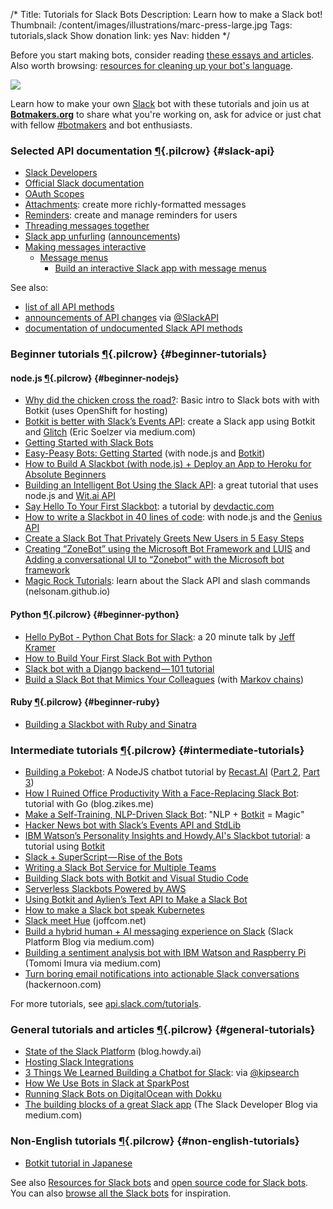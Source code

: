 /*
Title: Tutorials for Slack Bots
Description: Learn how to make a Slack bot!
Thumbnail: /content/images/illustrations/marc-press-large.jpg
Tags: tutorials,slack
Show donation link: yes
Nav: hidden
*/


<div class="note">
  <p>
    Before you start making bots, consider reading <a href="/articles/bot-ethics">these essays and articles</a>. Also worth browsing: <a href="/resources/libraries-frameworks/#language">resources for cleaning up your bot's language</a>.
  </p>
</div>

<p class="screenshot float-right">
  <a href="/bots/slackbots/slack-tableflip">
    <img src="/content/bots/slackbots/images/slack-tableflip.png">
  </a>
</p>


Learn how to make your own [Slack](https://slack.com/) bot with these tutorials and join us at [**Botmakers.org**](https://botmakers.org/) to share what you're working on, ask for advice or just chat with fellow [#botmakers](https://twitter.com/search?q=%23botmakers) and bot enthusiasts.


### Selected API documentation [¶](#slack-api){.pilcrow} {#slack-api}

- [Slack Developers](https://slack.com/developers)
- [Official Slack documentation](https://api.slack.com/bot-users)
- [OAuth Scopes](https://api.slack.com/docs/oauth-scopes)
- [Attachments](https://api.slack.com/docs/attachments): create more richly-formatted messages
- [Reminders](https://api.slack.com/methods#reminders): create and manage reminders for users
- [Threading messages together](https://api.slack.com/docs/message-threading)
- [Slack app unfurling](https://api.slack.com/docs/message-link-unfurling#slack_app_unfurling) ([announcements](https://medium.com/slack-developer-blog/all-will-be-revealed-ebcad7c531f0))
- [Making messages interactive](https://api.slack.com/interactive-messages)
  - [Message menus](https://api.slack.com/docs/message-menus)
    - [Build an interactive Slack app with message menus](https://medium.com/slack-developer-blog/build-an-interactive-slack-app-with-message-menus-1fb2c6298308)


See also:

- [list of all API methods](https://api.slack.com/methods)
- [announcements of API changes](https://twitter.com/search?f=tweets&vertical=default&q=%23changelog%20from%3ASlackAPI) via [@SlackAPI](https://twitter.com/SlackAPI)
- [documentation of undocumented Slack API methods](https://github.com/ErikKalkoken/slackApiDoc)

### Beginner tutorials [¶](#beginner-tutorials){.pilcrow} {#beginner-tutorials}

#### node.js [¶](#beginner-nodejs){.pilcrow} {#beginner-nodejs}

- [Why did the chicken cross the road?](https://botwiki.org/tutorials/why-did-the-chicken-cross-the-road-slack-bot-tutorial/): Basic intro to Slack bots with with Botkit (uses OpenShift for hosting)
- [Botkit is better with Slack’s Events API](https://medium.com/slack-developer-blog/botkit-is-better-with-slacks-events-api-f9a27e051591): create a Slack app using Botkit and [Glitch](https://glitch.com) (Eric Soelzer via medium.com)
- [Getting Started with Slack Bots](http://www.sitepoint.com/getting-started-slack-bots/)
- [Easy-Peasy Bots: Getting Started](https://medium.com/slack-developer-blog/easy-peasy-bots-getting-started-96b65e6049bf) (with node.js and [Botkit](http://howdy.ai/botkit/))
- [How to Build A Slackbot (with node.js) + Deploy an App to Heroku for Absolute Beginners](http://blog.npmjs.org/post/128237577345/how-to-build-a-slackbot-deploy-an-app-to-heroku)
- [Building an Intelligent Bot Using the Slack API](http://nordicapis.com/building-an-intelligent-bot-using-the-slack-api/): a great tutorial that uses node.js and [Wit.ai API](https://wit.ai/)
- [Say Hello To Your First Slackbot](http://devdactic.com/first-slackbot/): a tutorial by [devdactic.com](http://devdactic.com/)
- [How to write a Slackbot in 40 lines of code](https://medium.com/@mager/how-to-write-a-slackbot-in-40-lines-of-code-52cf0c4fcf42): with node.js and the [Genius API](https://docs.genius.com/)
- [Create a Slack Bot That Privately Greets New Users in 5 Easy Steps](https://medium.com/@izzydoesizzy/create-a-slack-bot-that-privately-greets-new-users-in-5-easy-steps-a38eabeabcb5)
- [Creating “ZoneBot” using the Microsoft Bot Framework and LUIS](https://medium.com/@ThisisZone/creating-zonebot-using-the-microsoft-bot-framework-and-luis-f88e7f34ba70) and [Adding a conversational UI to “Zonebot” with the Microsoft bot framework](https://medium.com/@ThisisZone/adding-a-conversational-ui-to-zonebot-with-the-microsoft-bot-framework-ed82e5df9d69)
- [Magic Rock Tutorials](https://nelsonam.github.io/foodme/): learn about the Slack API and slash commands (nelsonam.github.io)

#### Python [¶](#beginner-python){.pilcrow} {#beginner-python}

- [Hello PyBot - Python Chat Bots for Slack](https://www.youtube.com/watch?v=7jwwhk5W56A): a 20 minute talk by [Jeff Kramer](https://twitter.com/jeffk)
- [How to Build Your First Slack Bot with Python](https://www.fullstackpython.com/blog/build-first-slack-bot-python.html)
- [Slack bot with a Django backend — 101 tutorial](https://chatbotsmagazine.com/slack-bot-with-a-django-backend-101-tutorial-c1aa8ea3f15e)
- [Build a Slack Bot that Mimics Your Colleagues](http://hirelofty.com/blog/how-build-slack-bot-mimics-your-colleague/) (with [Markov chains](https://simple.wikipedia.org/wiki/Markov_chain))

#### Ruby [¶](#beginner-ruby){.pilcrow} {#beginner-ruby}

- [Building a Slackbot with Ruby and Sinatra](http://www.sitepoint.com/building-a-slackbot-with-ruby-and-sinatra/)


### Intermediate tutorials [¶](#intermediate-tutorials){.pilcrow} {#intermediate-tutorials}

- [Building a Pokebot](https://blog.recast.ai/nodejs-bot-tutorial-1/): A NodeJS chatbot tutorial by [Recast.AI](https://recast.ai/) ([Part 2](https://blog.recast.ai/nodejs-bot-tutorial/), [Part 3](https://blog.recast.ai/nodejs-bot-tutorial-3/))
- [How I Ruined Office Productivity With a Face-Replacing Slack Bot](http://blog.zikes.me/post/how-i-ruined-office-productivity-with-a-slack-bot/): tutorial with Go (blog.zikes.me)
- [Make a Self-Training, NLP-Driven Slack Bot](http://blog.templeton.host/self-training-nlp-enabled-slack-bot-tutorial/): "NLP + [Botkit](http://howdy.ai/botkit/) = Magic"
- [Hacker News bot with Slack’s Events API and StdLib](https://hackernoon.com/hacker-news-bot-with-slacks-events-api-and-stdlib-33e28cea1b18)
- [IBM Watson’s Personality Insights and Howdy.AI's Slackbot tutorial](https://medium.com/@ash_hathaway/ibm-watson-s-personality-insights-and-howdy-ai-s-slackbot-tutorial-be68da6cfa10): a tutorial using [Botkit](http://howdy.ai/botkit/)
- [Slack + SuperScript — Rise of the Bots](https://medium.com/@rob_ellis/slack-superscript-rise-of-the-bots-bba8506a043c)
- [Writing a Slack Bot Service for Multiple Teams](http://code.dblock.org/2015/11/14/writing-a-slack-bot-service-for-multiple-teams.html)
- [Building Slack bots with Botkit and Visual Studio Code](https://medium.com/@csinco/botkit-visual-studio-code-3252800048ba)
- [Serverless Slackbots Powered by AWS](http://eng.localytics.com/serverless-slackbots-powered-by-aws/)
- [Using Botkit and Aylien’s Text API to Make a Slack Bot](https://medium.com/@samhavens/building-somerset-d518ba284c49)
- [How to make a Slack bot speak Kubernetes](https://medium.com/@janetkuo/how-to-make-a-slack-bot-speak-kubernetes-e7929f51c741)
- [Slack meet Hue](https://joffcom.net/slack-meet-hue/) (joffcom.net)
- [Build a hybrid human + AI messaging experience on Slack](https://medium.com/slack-developer-blog/build-a-hybrid-human-ai-messaging-experience-on-slack-dd670a5f0d0f) (Slack Platform Blog via medium.com)
- [Building a sentiment analysis bot with IBM Watson and Raspberry Pi](https://medium.com/slack-developer-blog/building-a-sentiment-analysis-bot-with-ibm-watson-and-raspberry-pi-eeb399bb8803) (Tomomi Imura via medium.com)
- [Turn boring email notifications into actionable Slack conversations](https://hackernoon.com/turn-boring-email-notifications-into-actionable-slack-conversations-3c6b1177e1e1) (hackernoon.com)

For more tutorials, see [api.slack.com/tutorials](https://api.slack.com/tutorials).

### General tutorials and articles [¶](#general-tutorials){.pilcrow} {#general-tutorials}

- [State of the Slack Platform](https://blog.howdy.ai/talkabot-talks-state-of-the-slack-platform-amir-shevat-slack-1eee5b056e07) (blog.howdy.ai)
- [Hosting Slack Integrations](https://medium.com/slack-developer-blog/hosting-slack-integrations-79f3d4b04dd6)
- [3 Things We Learned Building a Chatbot for Slack](https://medium.com/@kipsearch/3-things-we-learned-building-a-chatbot-for-slack-2dc32321d77c): via [@kipsearch](https://twitter.com/kipsearch)
- [How We Use Bots in Slack at SparkPost](https://www.sparkpost.com/blog/using-slack-bots-sparkpost/)
- [Running Slack Bots on DigitalOcean with Dokku](http://code.dblock.org/2016/02/08/running-slack-bots-on-digital-ocean-with-dokku.html)
- [The building blocks of a great Slack app](https://medium.com/slack-developer-blog/the-building-blocks-of-a-great-slack-app-e7aa49fdb44) (The Slack Developer Blog via medium.com)


### Non-English tutorials [¶](#non-english-tutorials){.pilcrow} {#non-english-tutorials}

- [Botkit tutorial in Japanese](http://toach.click/2016/01/16/botkit-conversation/)


See also [Resources for Slack bots](/resources/slackbots) and [open source code for Slack bots](/tag/slack+opensource). You can also [browse all the Slack bots](/tag/slackbot) for inspiration.
